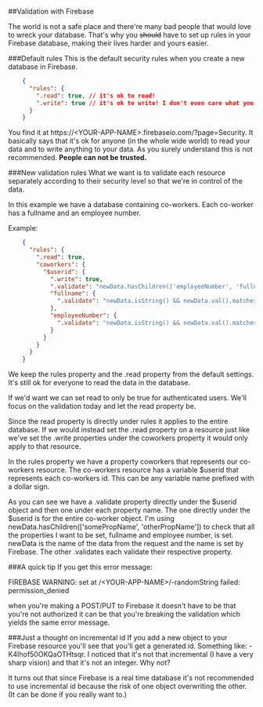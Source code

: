 ##Validation with Firebase

The world is not a safe place and there're many bad people that would love to wreck your database. That's why you <del>should</del> have to set up rules in your Firebase database, making their lives harder and yours easier.

###Default rules
This is the default security rules when you create a new database in Firebase.
```JSON    
    {
      "rules": {
        ".read": true, // it's ok to read!
        ".write": true // it's ok to write! I don't even care what you write!
      }
    }
```
You find it at https://\<YOUR-APP-NAME\>.firebaseio.com/?page=Security. It basically says that it's ok for anyone (in the whole wide world) to read your data and to write anything to your data. As you surely understand this is not recommended. **People can not be trusted.**

###New validation rules
What we want is to validate each resource separately according to their security level so that we're in control of the data. 

In this example we have a database containing co-workers. Each co-worker has a fullname and an employee number.  
   
Example:
```JSON  
    {
      "rules": {
        ".read": true,
        "coworkers": {
          "$userid": {
            ".write": true,
            ".validate": "newData.hasChildren(['employeeNumber', 'fullname'])", 
            "fullname": {
              ".validate": "newData.isString() && newData.val().matches(/^[\\wåäö\\s-]{2,100}$/i)"
            },
            "employeeNumber": {
              ".validate": "newData.isString() && newData.val().matches(/^[\\wåäö\\d]{4,8}$/i)"
            }
          }
        }
      }
    }
```   
We keep the rules property and the .read property from the default settings. It's still ok for everyone to read the data in the database. 

If we'd want we can  set read to only be true for authenticated users. We'll focus on the validation today and let the read property be. 

Since the read property is directly under rules it applies to the entire database. If we would instead set the .read property on a resource just like we've set the .write properties under the coworkers property it would only apply to that resource.
  
In the rules property we have a property coworkers that represents our co-workers resource. The co-workers resource has a variable $userid that represents each co-workers id. This can be any variable name prefixed with a dollar sign.
 
As you can see we have a .validate property directly under the $userid object and then one under each property name. The one directly under the $userid is for the entire co-worker object. I'm using newData.hasChildren(['somePropName', 'otherPropName']) to check that all the properties I want to be set, fullname and employee number, is set. newData is the name of the data from the request and the name is set by Firebase. The other .validates each validate their respective property.
    
###A quick tip
If you get this error message:

FIREBASE WARNING: set at /\<YOUR-APP-NAME\>/-randomString failed: permission_denied

when you're making a POST/PUT to Firebase it doesn't have to be that you're not authorized it can be that you're breaking the validation which yields the same error message.

###Just a thought on incremental id
If you add a new object to your Firebase resource you'll see that you'll get a generated id. Something like: -K4Ihof50OKQaOTHtsqr. I noticed that it's not that incremental (I have a very sharp vision) and that it's not an integer. Why not?

It turns out that since Firebase is a real time database it's not recommended to use incremental id because the risk of one object overwriting the other. (It can be done if you really want to.)
